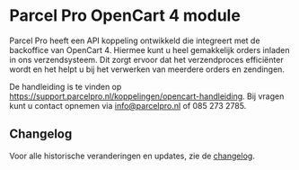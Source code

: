 # Parcel Pro OpenCart 4 module

Parcel Pro heeft een API koppeling ontwikkeld die integreert met de backoffice van OpenCart 4.
Hiermee kunt u heel gemakkelijk orders inladen in ons verzendsysteem.
Dit zorgt ervoor dat het verzendproces efficiënter wordt en het helpt u bij het verwerken van meerdere orders en zendingen.

De handleiding is te vinden op https://support.parcelpro.nl/koppelingen/opencart-handleiding.
Bij vragen kunt u contact opnemen via [info@parcelpro.nl](mailto:info@parcelpro.nl) of 085 273 2785.

## Changelog

Voor alle historische veranderingen en updates, zie de [changelog](CHANGELOG.md).
